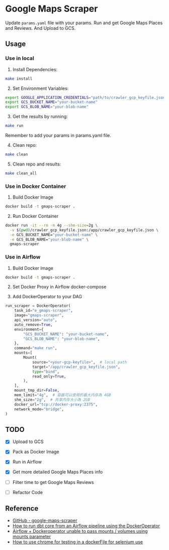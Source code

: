 # Google Maps Scraper

Update `params.yaml` file with your params. Run and get Google Maps Places and Reviews. And Upload to GCS.

## Usage

### Use in local

1. Install Dependencies:
```sh
make install
```

2. Set Environment Variables:
```sh
export GOOGLE_APPLICATION_CREDENTIALS="path/to/crawler_gcp_keyfile.json"
export GCS_BUCKET_NAME="your-bucket-name"
export GCS_BLOB_NAME="your-blob-name"
```

3. Get the results by running:
```sh
make run
```
Remember to add your params in params.yaml file.

4. Clean repo:
```sh
make clean
```

5. Clean repo and results:
```sh
make clean_all
```

### Use in Docker Container

1. Build Docker Image
```sh
docker build -t gmaps-scraper .
```

2. Run Docker Container
```sh
docker run -it --rm -m 4g --shm-size=2g \
  -v $(pwd)/crawler_gcp_keyfile.json:/app/crawler_gcp_keyfile.json \
  -e GCS_BUCKET_NAME="your-bucket-name" \
  -e GCS_BLOB_NAME="your-blob-name" \
  gmaps-scraper
```

### Use in Airflow

1. Build Docker Image
```sh
docker build -t gmaps-scraper .
```

2. Set Docker Proxy in Airflow docker-compose

3. Add DockerOperator to your DAG
```py
run_scraper = DockerOperator(
    task_id="e_gmaps-scraper",
    image="gmaps-scraper",
    api_version="auto",
    auto_remove=True,
    environment={
        "GCS_BUCKET_NAME": "your-bucket-name",
        "GCS_BLOB_NAME": "your-blob-name",
    },
    command="make run",
    mounts=[
        Mount(
            source="<your-gcp-keyfile>",  # local path
            target="/app/crawler_gcp_keyfile.json",
            type="bind",
            read_only=True,
        ),
    ],
    mount_tmp_dir=False,
    mem_limit="4g",  # 容器可以使用的最大内存為 4GB
    shm_size="2g",  # 共享内存大小為 2GB
    docker_url="tcp://docker-proxy:2375",
    network_mode="bridge",
)
```

## TODO
- [x] Upload to GCS
- [x] Pack as Docker Image
- [x] Run in Airflow
- [x] Get more detailed Google Maps Places info
- [ ] Filter time to get Google Maps Reviews
- [ ] Refactor Code


## Reference

- [GitHub - google-maps-scraper](https://github.com/omkarcloud/google-maps-scraper/tree/master)
- [How to run dbt core from an Airflow pipeline using the DockerOperator](https://medium.com/@tdonizeti/how-to-run-dbt-core-from-an-airflow-pipeline-using-the-dockeroperator-e48cf215e9f6)
- [Airflow + Dockeroperator unable to pass mounts / volumes using mounts parameter](https://stackoverflow.com/questions/73106669/airflow-dockeroperator-unable-to-pass-mounts-volumes-using-mounts-parameter)
- [How to use chrome for testing in a dockerFile for selenium use](https://stackoverflow.com/questions/77668629/how-to-use-chrome-for-testing-in-a-dockerfile-for-selenium-use)

